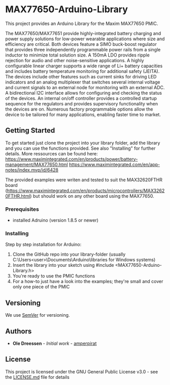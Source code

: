 # MAX77650-Arduino-Library

This project provides an Arduino Library for the Maxim MAX77650 PMIC.

The MAX77650/MAX77651 provide highly-integrated battery charging and power supply solutions for low-power wearable applications where size and efficiency are critical. Both devices feature a SIMO buck-boost regulator that provides three independently programmable power rails from a single inductor to minimize total solution size. A 150mA LDO provides ripple rejection for audio and other noise-sensitive applications. A highly configurable linear charger supports a wide range of Li+ battery capacities and includes battery temperature monitoring for additional safety (JEITA).
The devices include other features such as current sinks for driving LED indicators and an analog multiplexer that switches several internal voltage and current signals to an external node for monitoring with an external ADC. A bidirectional I2C interface allows for configuring and checking the status of the devices. An internal on/off controller provides a controlled startup sequence for the regulators and provides supervisory functionality when the devices are on. Numerous factory programmable options allow the device to be tailored for many applications, enabling faster time to market.

## Getting Started

To get started just clone the project into your library folder, add the library and you can use the functions provided. See also "Installing" for further details. More ressources can be found here:
https://www.maximintegrated.com/en/products/power/battery-management/MAX77650.html
https://www.maximintegrated.com/en/app-notes/index.mvp/id/6428

The provided examples were writen and tested to suit the MAX32620FTHR board (https://www.maximintegrated.com/en/products/microcontrollers/MAX32620FTHR.html) but should work on any other board using the MAX77650.

### Prerequisites

- installed Adruino (version 1.8.5 or newer)

### Installing

Step by step installation for Arduino:

1. Clone the GitHub repo into your library-folder (usually C:\Users\<user>\Documents\Arduino\libraries for Windows systems)
2. Insert the library into your sketch using #include <MAX77650-Arduino-Library.h>
3. You're ready to use the PMIC functions
4. For a how-to just have a look into the examples; they're small and cover only one piece of the PMIC

## Versioning

We use [SemVer](http://semver.org/) for versioning.

## Authors

* **Ole Dreessen** - *Initial work* - [amperpirat](https://github.com/amperpirat)

## License

This project is licensed under the GNU General Public License v3.0 - see the [LICENSE.md](LICENSE.md) file for details
